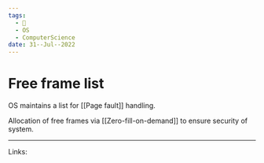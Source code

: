 ```yaml
---
tags:
  - 🌱
  - OS
  - ComputerScience 
date: 31--Jul--2022
---
```


# Free frame list

OS maintains a list for [[Page fault]] handling.

Allocation of free frames via [[Zero-fill-on-demand]] to ensure security of system.

---
Links: 